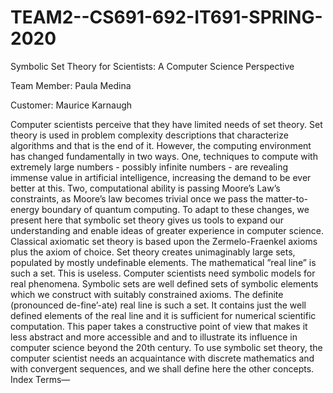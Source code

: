 # TEAM2--CS691-692-IT691-SPRING-2020
Symbolic Set Theory for Scientists: A Computer Science Perspective

Team Member: Paula Medina

Customer: Maurice Karnaugh


Computer scientists perceive that they have limited
needs of set theory. Set theory is used in problem complexity
descriptions that characterize algorithms and that is the end of it.
However, the computing environment has changed fundamentally
in two ways. One, techniques to compute with extremely large
numbers - possibly infinite numbers - are revealing immense
value in artificial intelligence, increasing the demand to be ever
better at this. Two, computational ability is passing Moore’s
Law’s constraints, as Moore’s law becomes trivial once we pass
the matter-to-energy boundary of quantum computing. To adapt
to these changes, we present here that symbolic set theory gives us
tools to expand our understanding and enable ideas of greater
experience in computer science. Classical axiomatic set theory
is based upon the Zermelo-Fraenkel axioms plus the axiom of
choice. Set theory creates unimaginably large sets, populated by
mostly undefinable elements. The mathematical ”real line” is
such a set. This is useless. Computer scientists need symbolic
models for real phenomena. Symbolic sets are well defined sets of
symbolic elements which we construct with suitably constrained
axioms. The definite (pronounced de-fine’-ate) real line is such a
set. It contains just the well defined elements of the real line and it
is sufficient for numerical scientific computation. This paper takes
a constructive point of view that makes it less abstract and more
accessible and and to illustrate its influence in computer science
beyond the 20th century. To use symbolic set theory, the computer
scientist needs an acquaintance with discrete mathematics and
with convergent sequences, and we shall define here the other
concepts.
Index Terms—
